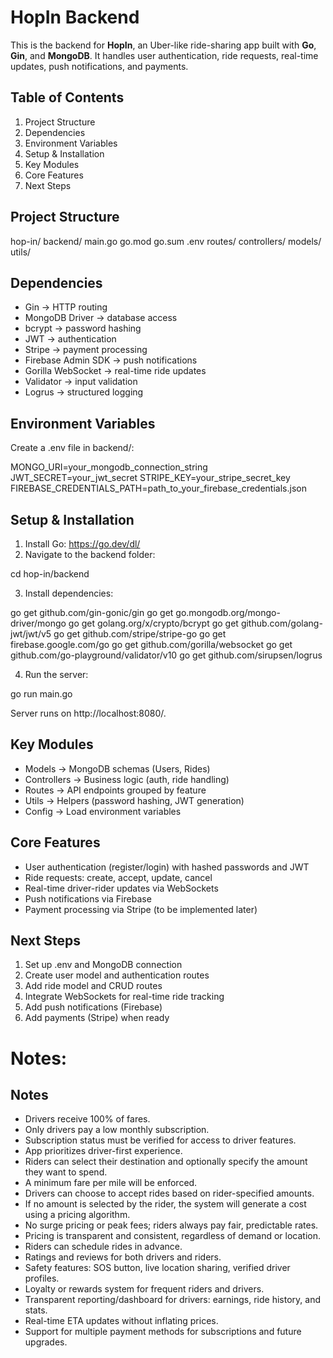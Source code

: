 # HopIn Backend

This is the backend for **HopIn**, an Uber-like ride-sharing app built with **Go**, **Gin**, and **MongoDB**. It handles user authentication, ride requests, real-time updates, push notifications, and payments.

## Table of Contents

1. Project Structure
2. Dependencies
3. Environment Variables
4. Setup & Installation
5. Key Modules
6. Core Features
7. Next Steps

## Project Structure

hop-in/
backend/
main.go
go.mod
go.sum
.env
routes/
controllers/
models/
utils/

## Dependencies

- Gin → HTTP routing
- MongoDB Driver → database access
- bcrypt → password hashing
- JWT → authentication
- Stripe → payment processing
- Firebase Admin SDK → push notifications
- Gorilla WebSocket → real-time ride updates
- Validator → input validation
- Logrus → structured logging

## Environment Variables

Create a .env file in backend/:

MONGO_URI=your_mongodb_connection_string
JWT_SECRET=your_jwt_secret
STRIPE_KEY=your_stripe_secret_key
FIREBASE_CREDENTIALS_PATH=path_to_your_firebase_credentials.json

## Setup & Installation

1. Install Go: https://go.dev/dl/
2. Navigate to the backend folder:

cd hop-in/backend

3. Install dependencies:

go get github.com/gin-gonic/gin
go get go.mongodb.org/mongo-driver/mongo
go get golang.org/x/crypto/bcrypt
go get github.com/golang-jwt/jwt/v5
go get github.com/stripe/stripe-go
go get firebase.google.com/go
go get github.com/gorilla/websocket
go get github.com/go-playground/validator/v10
go get github.com/sirupsen/logrus

4. Run the server:

go run main.go

Server runs on http://localhost:8080/.

## Key Modules

- Models → MongoDB schemas (Users, Rides)
- Controllers → Business logic (auth, ride handling)
- Routes → API endpoints grouped by feature
- Utils → Helpers (password hashing, JWT generation)
- Config → Load environment variables

## Core Features

- User authentication (register/login) with hashed passwords and JWT
- Ride requests: create, accept, update, cancel
- Real-time driver-rider updates via WebSockets
- Push notifications via Firebase
- Payment processing via Stripe (to be implemented later)

## Next Steps

1. Set up .env and MongoDB connection
2. Create user model and authentication routes
3. Add ride model and CRUD routes
4. Integrate WebSockets for real-time ride tracking
5. Add push notifications (Firebase)
6. Add payments (Stripe) when ready

# Notes:

## Notes

- Drivers receive 100% of fares.
- Only drivers pay a low monthly subscription.
- Subscription status must be verified for access to driver features.
- App prioritizes driver-first experience.
- Riders can select their destination and optionally specify the amount they want to spend.
- A minimum fare per mile will be enforced.
- Drivers can choose to accept rides based on rider-specified amounts.
- If no amount is selected by the rider, the system will generate a cost using a pricing algorithm.
- No surge pricing or peak fees; riders always pay fair, predictable rates.
- Pricing is transparent and consistent, regardless of demand or location.
- Riders can schedule rides in advance.
- Ratings and reviews for both drivers and riders.
- Safety features: SOS button, live location sharing, verified driver profiles.
- Loyalty or rewards system for frequent riders and drivers.
- Transparent reporting/dashboard for drivers: earnings, ride history, and stats.
- Real-time ETA updates without inflating prices.
- Support for multiple payment methods for subscriptions and future upgrades.
